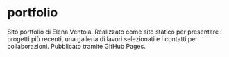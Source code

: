 # portfolio
Sito portfolio di Elena Ventola. Realizzato come sito statico per presentare i progetti più recenti, una galleria di lavori selezionati e i contatti per collaborazioni. Pubblicato tramite GitHub Pages.
